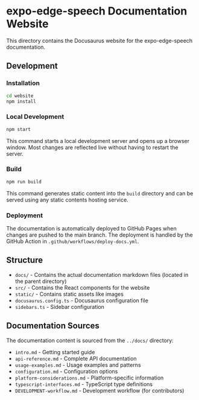 # expo-edge-speech Documentation Website

This directory contains the Docusaurus website for the expo-edge-speech documentation.

## Development

### Installation

```bash
cd website
npm install
```

### Local Development

```bash
npm start
```

This command starts a local development server and opens up a browser window. Most changes are reflected live without having to restart the server.

### Build

```bash
npm run build
```

This command generates static content into the `build` directory and can be served using any static contents hosting service.

### Deployment

The documentation is automatically deployed to GitHub Pages when changes are pushed to the main branch. The deployment is handled by the GitHub Action in `.github/workflows/deploy-docs.yml`.

## Structure

- `docs/` - Contains the actual documentation markdown files (located in the parent directory)
- `src/` - Contains the React components for the website
- `static/` - Contains static assets like images
- `docusaurus.config.ts` - Docusaurus configuration file
- `sidebars.ts` - Sidebar configuration

## Documentation Sources

The documentation content is sourced from the `../docs/` directory:

- `intro.md` - Getting started guide
- `api-reference.md` - Complete API documentation
- `usage-examples.md` - Usage examples and patterns
- `configuration.md` - Configuration options
- `platform-considerations.md` - Platform-specific information
- `typescript-interfaces.md` - TypeScript type definitions
- `DEVELOPMENT-workflow.md` - Development workflow (for contributors)

